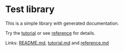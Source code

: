 <!--
  This document was generated from src/docs/README.md 
-->

# Test library

This is a simple library with generated documentation.

Try the [tutorial](.docs/tutorial.md) or see [reference](.docs/reference.md) for details.

Links: [README.md](README.md), [tutorial.md](.docs/tutorial.md) and [reference.md](.docs/reference.md)

